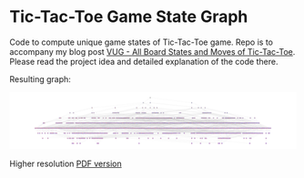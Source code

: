 # Tic-Tac-Toe Game State Graph

Code to compute unique game states of Tic-Tac-Toe game. Repo is to accompany my blog post [VUG - All Board States and Moves of Tic-Tac-Toe](http://www.veliugurguney.com/blog/post/all_states_of_tic_tac_toe). Please read the project idea and detailed explanation of the code there.

Resulting graph:

![PNG](tic-tac-toe_game_state_graph.png)

Higher resolution [PDF version](tic-tac-toe_game_state_graph.pdf)
